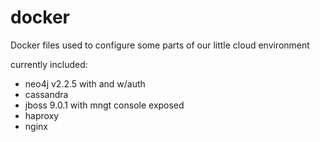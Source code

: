 # docker
Docker files used to configure some parts of our little cloud environment

currently included:
- neo4j v2.2.5 with and w/auth
- cassandra
- jboss 9.0.1 with mngt console exposed
- haproxy
- nginx
